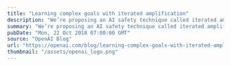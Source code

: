 ```yaml
---
title: "Learning complex goals with iterated amplification"
description: "We’re proposing an AI safety technique called iterated amplification that lets us specify complicated behaviors and goals that are beyond human scale, by demonstrating how to decompose a task into simpler sub-tasks, rather than by providing labeled data or a reward function. Although this idea is in its very early stages and we have only completed experiments on simple toy algorithmic domains, we’ve decided to present it in its preliminary state because we think it could prove to be a scalable approach to AI safety."
summary: "We’re proposing an AI safety technique called iterated amplification that lets us specify complicated behaviors and goals that are beyond human scale, by demonstrating how to decompose a task into simpler sub-tasks, rather than by providing labeled data or a reward function. Although this idea is in its very early stages and we have only completed experiments on simple toy algorithmic domains, we’ve decided to present it in its preliminary state because we think it could prove to be a scalable approach to AI safety."
pubDate: "Mon, 22 Oct 2018 07:00:00 GMT"
source: "OpenAI Blog"
url: "https://openai.com/blog/learning-complex-goals-with-iterated-amplification"
thumbnail: "/assets/openai_logo.png"
---
```


